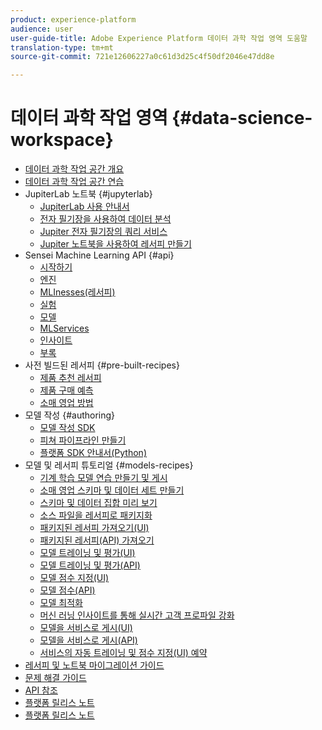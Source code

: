 ```yaml
---
product: experience-platform
audience: user
user-guide-title: Adobe Experience Platform 데이터 과학 작업 영역 도움말
translation-type: tm+mt
source-git-commit: 721e12606227a0c61d3d25c4f50df2046e47dd8e

---
```



# 데이터 과학 작업 영역 {#data-science-workspace}

* [데이터 과학 작업 공간 개요](home.md)
* [데이터 과학 작업 공간 연습](walkthrough.md)
* JupiterLab 노트북 {#jupyterlab}
   * [JupiterLab 사용 안내서](jupyterlab/overview.md)
   * [전자 필기장을 사용하여 데이터 분석](jupyterlab/analyze-your-data.md)
   * [Jupiter 전자 필기장의 쿼리 서비스](jupyterlab/query-service.md)
   * [Jupiter 노트북을 사용하여 레서피 만들기](jupyterlab/create-a-recipe.md)
* Sensei Machine Learning API {#api}
   * [시작하기](api/getting-started.md)
   * [엔진](api/engines.md)
   * [MLInesses(레서피)](api/mlinstances.md)
   * [실험](api/experiments.md)
   * [모델](api/models.md)
   * [MLServices](api/mlservices.md)
   * [인사이트](api/insights.md)
   * [부록](api/appendix.md)
* 사전 빌드된 레서피 {#pre-built-recipes}
   * [제품 추천 레서피](pre-built-recipes/product-recommendations.md)
   * [제품 구매 예측](pre-built-recipes/product-purchase-prediction.md)
   * [소매 영업 방법](pre-built-recipes/retail-sales.md)
* 모델 작성 {#authoring}
   * [모델 작성 SDK](authoring/sdk.md)
   * [피쳐 파이프라인 만들기](authoring/feature-pipeline.md)
   * [플랫폼 SDK 안내서(Python)](authoring/platform-sdk.md)
* 모델 및 레서피 튜토리얼 {#models-recipes}
   * [기계 학습 모델 연습 만들기 및 게시](models-recipes/create-publish-model.md)
   * [소매 영업 스키마 및 데이터 세트 만들기](models-recipes/create-retails-sales-dataset.md)
   * [스키마 및 데이터 집합 미리 보기](models-recipes/preview-schema-data.md)
   * [소스 파일을 레서피로 패키지화](models-recipes/package-source-files-recipe.md)
   * [패키지된 레서피 가져오기(UI)](models-recipes/import-packaged-recipe-ui.md)
   * [패키지된 레서피(API) 가져오기](models-recipes/import-packaged-recipe-api.md)
   * [모델 트레이닝 및 평가(UI)](models-recipes/train-evaluate-model-ui.md)
   * [모델 트레이닝 및 평가(API)](models-recipes/train-evaluate-model-api.md)
   * [모델 점수 지정(UI)](models-recipes/score-model-ui.md)
   * [모델 점수(API)](models-recipes/score-model-api.md)
   * [모델 최적화](models-recipes/optimize-model.md)
   * [머신 러닝 인사이트를 통해 실시간 고객 프로파일 강화](models-recipes/enrich-profile.md)
   * [모델을 서비스로 게시(UI)](models-recipes/publish-model-service-ui.md)
   * [모델을 서비스로 게시(API)](models-recipes/publish-model-service-api.md)
   * [서비스의 자동 트레이닝 및 점수 지정(UI) 예약](models-recipes/schedule-models-ui.md)
* [레서피 및 노트북 마이그레이션 가이드](recipe-notebook-migration.md)
* [문제 해결 가이드](troubleshooting-guide.md)
* [API 참조](https://www.adobe.io/apis/experienceplatform/home/api-reference.html#!acpdr/swagger-specs/sensei-ml-api.yaml)
* [플랫폼 릴리스 노트](../release-notes/latest/latest.md)
* [플랫폼 릴리스 노트](http://www.adobe.com/go/platform-release-notes-en)